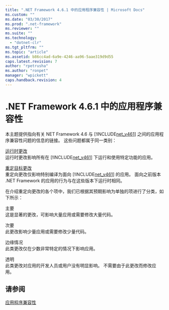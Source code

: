 ```yaml
---
title: ".NET Framework 4.6.1 中的应用程序兼容性 | Microsoft Docs"
ms.custom: ""
ms.date: "03/30/2017"
ms.prod: ".net-framework"
ms.reviewer: ""
ms.suite: ""
ms.technology: 
  - "dotnet-clr"
ms.tgt_pltfrm: ""
ms.topic: "article"
ms.assetid: b86cc4ad-6a9e-4246-aa96-5aae319d9d55
caps.latest.revision: 7
author: "rpetrusha"
ms.author: "ronpet"
manager: "wpickett"
caps.handback.revision: 4
---
```

# .NET Framework 4.6.1 中的应用程序兼容性
本主题提供指向有关 NET Framework 4.6 与 [!INCLUDE[net_v461](../../../includes/net-v461-md.md)] 之间的应用程序兼容性问题的信息的链接。 这些问题都属于同一类别：  
  
 [运行时更改](../../../docs/framework/migration-guide/runtime-changes-in-the-net-framework-4-6-1.md)  
 运行时更改影响所有在 [!INCLUDE[net_v461](../../../includes/net-v461-md.md)] 下运行和使用特定功能的应用。  
  
 [重定目标更改](../../../docs/framework/migration-guide/retargeting-changes-in-the-net-framework-4-6-1.md)  
 重定向更改仅影响特别编译为面向 [!INCLUDE[net_v461](../../../includes/net-v461-md.md)] 的应用。 面向之前版本 .NET Framework 的应用的行为与在这些版本下运行时相同。  
  
 在介绍重定向更改的各个项中，我们已根据其预期影响为单独的项进行了分类，如下所示：  
  
 主要  
 这是显著的更改，可影响大量应用或需要修改大量代码。  
  
 次要  
 此更改影响少量应用或需要修改少量代码。  
  
 边缘情况  
 此类更改仅在少数非常特定的情况下影响应用。  
  
 透明  
 此类更改对应用的开发人员或用户没有明显影响。 不需要由于此更改而修改应用。  
  
## 请参阅  
 [应用程序兼容性](../../../docs/framework/migration-guide/application-compatibility.md)